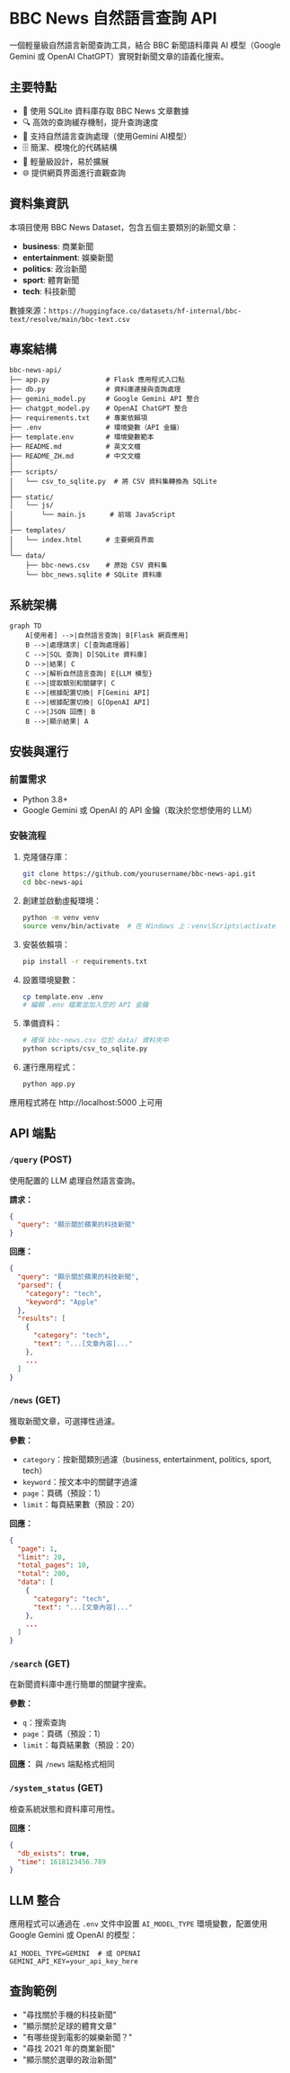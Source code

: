 # BBC News 自然語言查詢 API

一個輕量級自然語言新聞查詢工具，結合 BBC 新聞語料庫與 AI 模型（Google Gemini 或 OpenAI ChatGPT）實現對新聞文章的語義化搜索。

## 主要特點

- 📰 使用 SQLite 資料庫存取 BBC News 文章數據
- 🔍 高效的查詢緩存機制，提升查詢速度
- 💬 支持自然語言查詢處理（使用Gemini AI模型）
- 🗄️ 簡潔、模塊化的代碼結構
- 🚀 輕量級設計，易於擴展
- 🌐 提供網頁界面進行直觀查詢

## 資料集資訊

本項目使用 BBC News Dataset，包含五個主要類別的新聞文章：
- **business**: 商業新聞
- **entertainment**: 娛樂新聞
- **politics**: 政治新聞
- **sport**: 體育新聞
- **tech**: 科技新聞

數據來源：`https://huggingface.co/datasets/hf-internal/bbc-text/resolve/main/bbc-text.csv`

## 專案結構

```
bbc-news-api/
├── app.py              # Flask 應用程式入口點
├── db.py               # 資料庫連接與查詢處理
├── gemini_model.py     # Google Gemini API 整合
├── chatgpt_model.py    # OpenAI ChatGPT 整合
├── requirements.txt    # 專案依賴項
├── .env                # 環境變數（API 金鑰）
├── template.env        # 環境變數範本
├── README.md           # 英文文檔
├── README_ZH.md        # 中文文檔
│
├── scripts/            
│   └── csv_to_sqlite.py  # 將 CSV 資料集轉換為 SQLite
│
├── static/            
│   └── js/
│       └── main.js      # 前端 JavaScript
│
├── templates/         
│   └── index.html      # 主要網頁界面
│
└── data/              
    ├── bbc-news.csv    # 原始 CSV 資料集
    └── bbc_news.sqlite # SQLite 資料庫
```

## 系統架構

```mermaid
graph TD
    A[使用者] -->|自然語言查詢| B[Flask 網頁應用]
    B -->|處理請求| C[查詢處理器]
    C -->|SQL 查詢| D[SQLite 資料庫]
    D -->|結果| C
    C -->|解析自然語言查詢| E{LLM 模型}
    E -->|提取類別和關鍵字| C
    E -->|根據配置切換| F[Gemini API]
    E -->|根據配置切換| G[OpenAI API]
    C -->|JSON 回應| B
    B -->|顯示結果| A
```

## 安裝與運行

### 前置需求
- Python 3.8+
- Google Gemini 或 OpenAI 的 API 金鑰（取決於您想使用的 LLM）

### 安裝流程

1. 克隆儲存庫：
   ```bash
   git clone https://github.com/yourusername/bbc-news-api.git
   cd bbc-news-api
   ```

2. 創建並啟動虛擬環境：
   ```bash
   python -m venv venv
   source venv/bin/activate  # 在 Windows 上：venv\Scripts\activate
   ```

3. 安裝依賴項：
   ```bash
   pip install -r requirements.txt
   ```

4. 設置環境變數：
   ```bash
   cp template.env .env
   # 編輯 .env 檔案並加入您的 API 金鑰
   ```

5. 準備資料：
   ```bash
   # 確保 bbc-news.csv 位於 data/ 資料夾中
   python scripts/csv_to_sqlite.py
   ```

6. 運行應用程式：
   ```bash
   python app.py
   ```

應用程式將在 http://localhost:5000 上可用

## API 端點

### `/query` (POST)
使用配置的 LLM 處理自然語言查詢。

**請求：**
```json
{
  "query": "顯示關於蘋果的科技新聞"
}
```

**回應：**
```json
{
  "query": "顯示關於蘋果的科技新聞",
  "parsed": {
    "category": "tech",
    "keyword": "Apple"
  },
  "results": [
    {
      "category": "tech",
      "text": "...[文章內容]..."
    },
    ...
  ]
}
```

### `/news` (GET)
獲取新聞文章，可選擇性過濾。

**參數：**
- `category`：按新聞類別過濾（business, entertainment, politics, sport, tech）
- `keyword`：按文本中的關鍵字過濾
- `page`：頁碼（預設：1）
- `limit`：每頁結果數（預設：20）

**回應：**
```json
{
  "page": 1,
  "limit": 20,
  "total_pages": 10,
  "total": 200,
  "data": [
    {
      "category": "tech",
      "text": "...[文章內容]..."
    },
    ...
  ]
}
```

### `/search` (GET)
在新聞資料庫中進行簡單的關鍵字搜索。

**參數：**
- `q`：搜索查詢
- `page`：頁碼（預設：1）
- `limit`：每頁結果數（預設：20）

**回應：**
與 `/news` 端點格式相同

### `/system_status` (GET)
檢查系統狀態和資料庫可用性。

**回應：**
```json
{
  "db_exists": true,
  "time": 1618123456.789
}
```

## LLM 整合

應用程式可以通過在 `.env` 文件中設置 `AI_MODEL_TYPE` 環境變數，配置使用 Google Gemini 或 OpenAI 的模型：

```
AI_MODEL_TYPE=GEMINI  # 或 OPENAI
GEMINI_API_KEY=your_api_key_here
```

## 查詢範例

- "尋找關於手機的科技新聞"
- "顯示關於足球的體育文章"
- "有哪些提到電影的娛樂新聞？"
- "尋找 2021 年的商業新聞"
- "顯示關於選舉的政治新聞"
